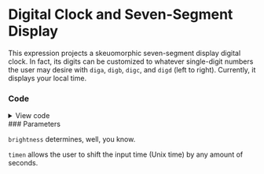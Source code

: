 # Digital Clock and Seven-Segment Display

This expression projects a skeuomorphic seven-segment display digital clock. In fact, its digits can be customized to whatever single-digit numbers the user may desire with `diga`, `digb`, `digc`, and `digd` (left to right). Currently, it displays your local time.

### Code

<details>
<summary>View code</summary>

```
brightness = 0.7;

timen = time + 0;

h = lerp(fraction,120,240);

s = 1;

diga = if(((time%43200) < 3600)|(time%43200 > 35999), 1, 0);
digb = floor(((((time + 39600)%43200)/3600)+1)%10);
digc = floor((time%3600)/600);
digd = floor((time%600)/60);

###########################################################

mindex = index % 63;

xf = if(index == 252 | index == 253, -5, if(mindex < 27, (mindex % 9) - 4, if(mindex < 45, -6, if(mindex < 63, 6, 100))) - if(index < 63, 26, if(index < 126, 10, if(index < 189, -10, if(index < 252, -26, 100))))-5;

yf = if(index == 252, 6, if(index == 253, -6, if(mindex < 27, 12*floor(((mindex/27) * 3) - 1), if(mindex < 36, 2 + mindex - 27, if(mindex < 45, -(2 + mindex - 36), if(mindex < 54, 2 + mindex - 45, if(mindex < 63, -(2 + mindex - 54), 100))))))));

x' = xf

y' = yf

v = brightness*(if(index == 252 | index == 253, ceil(sin(tau*timen)), if(index < 63,

if(diga == 0 | diga == 10 & mindex < 63, 0, 

if(diga == 1 & mindex < 45, 0, 

if(diga == 2 & ((mindex - 9) % 27) > 17 & mindex < 63, 0,

if(diga == 3 & mindex > 26 & mindex < 45, 0,

if(diga == 4 & mindex % 18 < if(mindex < 50, 9, -1), 0,

if(diga == 5 & 35 < mindex & mindex < 54, 0,

if(diga == 6 & 44 < mindex & mindex < 54, 0,

if(diga == 7 & (mindex % 27) < if(mindex < 50, 18, -1), 0,

if(diga == 8 & mindex < 0, 0,

if(diga == 9 & 35 < mindex & mindex < 45, 0, 1

)))))))))),

if(index < 126,

if(digb == 0 | digb == 10 & mindex > 8 & mindex < 18, 0, 

if(digb == 1 & mindex < 45, 0, 

if(digb == 2 & ((mindex - 9) % 27) > 17 & mindex < 63, 0,

if(digb == 3 & mindex > 26 & mindex < 45, 0,

if(digb == 4 & mindex % 18 < if(mindex < 50, 9, -1), 0,

if(digb == 5 & 35 < mindex & mindex < 54, 0,

if(digb == 6 & 44 < mindex & mindex < 54, 0,

if(digb == 7 & (mindex % 27) < if(mindex < 50, 18, -1), 0,

if(digb == 8 & mindex < 0, 0,

if(digb == 9 & 35 < mindex & mindex < 45, 0, 1

)))))))))),

if(index < 189,

if(digc == 0 | digc == 10 & mindex > 8 & mindex < 18, 0, 

if(digc == 1 & mindex < 45, 0, 

if(digc == 2 & ((mindex - 9) % 27) > 17 & mindex < 63, 0,

if(digc == 3 & mindex > 26 & mindex < 45, 0,

if(digc == 4 & mindex % 18 < if(mindex < 50, 9, -1), 0,

if(digc == 5 & 35 < mindex & mindex < 54, 0,

if(digc == 6 & 44 < mindex & mindex < 54, 0,

if(digc == 7 & (mindex % 27) < if(mindex < 50, 18, -1), 0,

if(digc == 8 & mindex < 0, 0,

if(digc == 9 & 35 < mindex & mindex < 45, 0, 1

)))))))))),

if(index < 252,

if(digd == 0 | digd == 10 & mindex > 8 & mindex < 18, 0, 

if(digd == 1 & mindex < 45, 0, 

if(digd == 2 & ((mindex - 9) % 27) > 17 & mindex < 63, 0,

if(digd == 3 & mindex > 26 & mindex < 45, 0,

if(digd == 4 & mindex % 18 < if(mindex < 50, 9, -1), 0,

if(digd == 5 & 35 < mindex & mindex < 54, 0,

if(digd == 6 & 44 < mindex & mindex < 54, 0,

if(digd == 7 & (mindex % 27) < if(mindex < 50, 18, -1), 0,

if(digd == 8 & mindex < 0, 0,

if(digd == 9 & 35 < mindex & mindex < 45, 0, 1

)))))))))), 0

))))));

```
</details>
### Parameters

`brightness` determines, well, you know.

`timen` allows the user to shift the input time (Unix time) by any amount of seconds.
